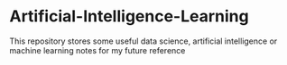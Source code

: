 # Artificial-Intelligence-Learning
This repository stores some useful data science, artificial intelligence or machine learning notes for my future reference
